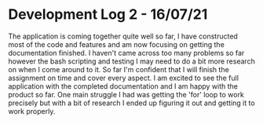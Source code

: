 # Development Log 2 - 16/07/21

The application is coming together quite well so far, I have constructed most of the code and features and am now focusing on getting the documentation finished. I haven't came across too many problems so far however the bash scripting and testing I may need to do a bit more research on when I come around to it. So far I'm confident that I will finish the assignment on time and cover every aspect. I am excited to see the full application with the completed documentation and I am happy with the product so far. One main struggle I had was getting the 'for' loop to work precisely but with a bit of research I ended up figuring it out and getting it to work properly.